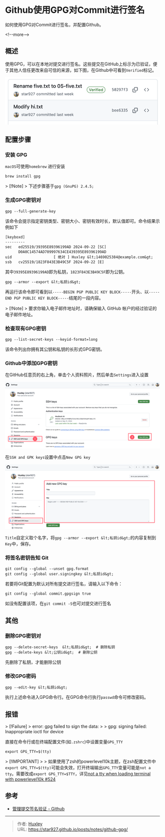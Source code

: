 # Github使用GPG对Commit进行签名


如何使用GPG对Commit进行签名，并配置Github。

&lt;!--more--&gt;

## 概述

使用GPG，可以在本地对提交进行签名。这些提交在GitHub上标示为已验证，便于其他人信任更改来自可信的来源，如下图，在Github中可看到`Verified`标记。

![QQ_1727026062967](./image/github-gpg.png)

## 配置步骤

### 安装 GPG

`macOS`可使用`homebrew` 进行安装

```-
brew install gpg
```

&gt; [!Note]
&gt; 下述步骤基于`gpg (GnuPG) 2.4.5;`

### 生成GPG密钥对

```
gpg --full-generate-key
```

该命令会提示指定密钥类型、密钥大小、密钥有效时长，默认值即可。命令结果示例如下

```
[keyboxd]
---------
sec   ed25519/39395E89396199AD 2024-09-22 [SC]
      D0A0C14574AD709997634CE439395E89396199AD
uid                   [ 绝对 ] Huxley &lt;1469025384@example.com&gt;
ssb   cv25519/1823F843E3B49C5F 2024-09-22 [E]
```

其中`39395E89396199AD`即为私钥，`1823F843E3B49C5F`即为公钥。

```shell
gpg --armor --export &lt;私钥id&gt;
```

再运行该命令即可看到以`-----BEGIN PGP PUBLIC KEY BLOCK-----`开头、以`-----END PGP PUBLIC KEY BLOCK-----`结尾的一段内容。

&gt; [!Note]
&gt; 要求你输入电子邮件地址时，请确保输入 GitHub 帐户的经过验证的电子邮件地址。

### 检查现有GPG密钥

```shell
gpg --list-secret-keys --keyid-format=long
```

该命令列出你拥有其公钥和私钥的长形式GPG密钥。

### Github中添加GPG密钥

在GitHub任意页的右上角，单击个人资料照片，然后单击`Settings`进入设置

![github-gpg-1](./image/github-gpg-1.png)

在`SSH and GPK keys`设置中点击`New GPG key`

![github-gpg-2](./image/github-gpg-2.png)

`Title`自定义取个名字，将`gpg --armor --export &lt;私钥id&gt;`的内容复制到`Key`中，保存。

### 将签名密钥告知 Git

```shell
git config --global --unset gpg.format
git config --global user.signingkey &lt;私钥id&gt;
```

若要将Git配置为默认对所有提交进行签名，请输入以下命令：

```
git config --global commit.gpgsign true
```

如没有配置该项，在`git commit -S`也可对提交进行签名

## 其他

### 删除GPG密钥对

```shell
gpg --delete-secret-keys  &lt;私钥id&gt;  # 删除私钥
gpg --delete-keys &lt;公钥id&gt;  # 删除公钥
```

先删除了私钥，才能删除公钥

### 修改GPG密码

```shell
gpg --edit-key &lt;私钥id&gt;
```

执行上述命令进入GPG命令行。在GPG命令行执行`passwd`命令可修改密码。

## 报错

&gt; [!Failure]
&gt; error: gpg failed to sign the data:
&gt;
&gt; gpg: signing failed: Inappropriate ioctl for device

直接在命令行或在终端配置文件(如`.zshrc`)中设置变量`GPG_TTY`

```shell
export GPG_TTY=$(tty)
```

&gt; [!IMPORTANT]
&gt;
&gt; 如果使用了zsh的powerlevel10k主题，在zsh配置文件中`export GPG_TTY=$(tty)`可能会失效，打开终端输出`GPG_TTY`变量可能是`not a tty`。需要改成`export GPG_TTY=$TTY`，详见[not a tty when loading terminal with powerlevel10k #524](https://github.com/romkatv/powerlevel10k/issues/524)

## 参考

- [管理提交签名验证 - Github](https://docs.github.com/zh/authentication/managing-commit-signature-verification)


---

> 作者: [Huxley](https://star927.github.io/)  
> URL: https://star927.github.io/posts/notes/github-gpg/  

